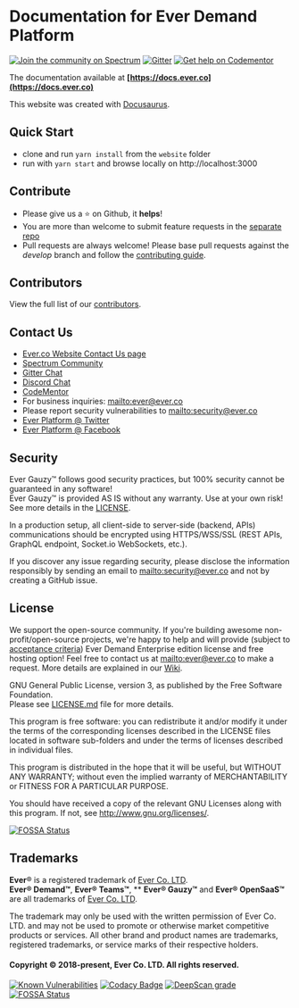 # Documentation for Ever Demand Platform

[![Join the community on Spectrum](https://withspectrum.github.io/badge/badge.svg)](https://spectrum.chat/ever)
[![Gitter](https://badges.gitter.im/JoinChat.svg)](https://gitter.im/ever-co/ever?utm_source=badge&utm_medium=badge&utm_campaign=pr-badge&utm_content=badge)
[![Get help on Codementor](https://cdn.codementor.io/badges/get_help_github.svg)](https://www.codementor.io/evereq?utm_source=github&utm_medium=button&utm_term=evereq&utm_campaign=github)

The documentation available at **[https://docs.ever.co](https://docs.ever.co)**

This website was created with [Docusaurus](https://docusaurus.io/).

## Quick Start

- clone and run `yarn install` from the `website` folder
- run with `yarn start` and browse locally on http://localhost:3000

## Contribute

-   Please give us a :star: on Github, it **helps**!
-   You are more than welcome to submit feature requests in the [separate repo](https://github.com/ever-co/feature-requests/issues)
-   Pull requests are always welcome! Please base pull requests against the _develop_ branch and follow the [contributing guide](.github/CONTRIBUTING.md).

## Contributors

View the full list of our [contributors](https://github.com/ever-co/ever-demand-docs/graphs/contributors).

## Contact Us

-   [Ever.co Website Contact Us page](https://ever.co/contacts)
-   [Spectrum Community](https://spectrum.chat/ever)
-   [Gitter Chat](https://gitter.im/ever-co/ever)
-   [Discord Chat](https://discord.gg/msqRJ4w)
-   [CodeMentor](https://www.codementor.io/evereq)
-   For business inquiries: <mailto:ever@ever.co>
-   Please report security vulnerabilities to <mailto:security@ever.co>
-   [Ever Platform @ Twitter](https://twitter.com/everplatform)
-   [Ever Platform @ Facebook](https://www.facebook.com/everplatform)

## Security

Ever Gauzy™ follows good security practices, but 100% security cannot be guaranteed in any software!  
Ever Gauzy™ is provided AS IS without any warranty. Use at your own risk!  
See more details in the [LICENSE](LICENSE.md).

In a production setup, all client-side to server-side (backend, APIs) communications should be encrypted using HTTPS/WSS/SSL (REST APIs, GraphQL endpoint, Socket.io WebSockets, etc.).

If you discover any issue regarding security, please disclose the information responsibly by sending an email to <mailto:security@ever.co> and not by creating a GitHub issue.

## License

We support the open-source community. If you're building awesome non-profit/open-source projects, we're happy to help and will provide (subject to [acceptance criteria](https://github.com/ever-co/ever-demand/wiki/Free-license-and-hosting-for-Non-profit-and-Open-Source-projects)) Ever Demand Enterprise edition license and free hosting option! Feel free to contact us at <mailto:ever@ever.co> to make a request. More details are explained in our [Wiki](https://github.com/ever-co/ever-demand/wiki/Free-license-and-hosting-for-Non-profit-and-Open-Source-projects).

GNU General Public License, version 3, as published by the Free Software Foundation.  
Please see [LICENSE.md](LICENSE.md) file for more details.

This program is free software: you can redistribute it and/or modify it under the terms of the corresponding licenses described in the LICENSE files located in software sub-folders and under the terms of licenses described in individual files.

This program is distributed in the hope that it will be useful, but WITHOUT ANY WARRANTY; without even the implied warranty of MERCHANTABILITY or FITNESS FOR A PARTICULAR PURPOSE.

You should have received a copy of the relevant GNU Licenses along with this program. If not, see http://www.gnu.org/licenses/.

[![FOSSA Status](https://app.fossa.io/api/projects/git%2Bgithub.com%2Fever-co%2Fever-demand-docs.svg?type=large)](https://app.fossa.io/projects/git%2Bgithub.com%2Fever-co%2Fever-demand-docs?ref=badge_large)

## Trademarks

**Ever**® is a registered trademark of [Ever Co. LTD](https://ever.co).  
**Ever® Demand™**, **Ever® Teams™**, ** **Ever® Gauzy™** and **Ever® OpenSaaS™**  are all trademarks of [Ever Co. LTD](https://ever.co).

The trademark may only be used with the written permission of Ever Co. LTD. and may not be used to promote or otherwise market competitive products or services. All other brand and product names are trademarks, registered trademarks, or service marks of their respective holders.

#### Copyright © 2018-present, Ever Co. LTD. All rights reserved.

[![Known Vulnerabilities](https://snyk.io/test/github/ever-co/ever-demand-docs/badge.svg?targetFile=website%2Fpackage.json)](https://snyk.io/test/github/ever-co/ever-demand-docs?targetFile=website%2Fpackage.json)
[![Codacy Badge](https://app.codacy.com/project/badge/Grade/16495a65fe7140f8aea7e5227ea13150)](https://app.codacy.com/gh/ever-co/ever-demand-docs/dashboard?utm_source=gh&utm_medium=referral&utm_content=&utm_campaign=Badge_grade)
[![DeepScan grade](https://deepscan.io/api/teams/3293/projects/16701/branches/363421/badge/grade.svg)](https://deepscan.io/dashboard#view=project&tid=3293&pid=16701&bid=363421)
[![FOSSA Status](https://app.fossa.io/api/projects/git%2Bgithub.com%2Fever-co%2Fever-demand-docs.svg?type=shield)](https://app.fossa.io/projects/git%2Bgithub.com%2Fever-co%2Fever-demand-docs?ref=badge_shield)
